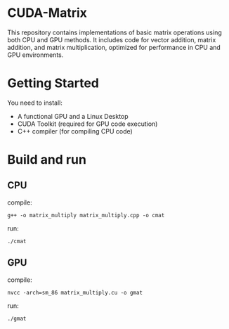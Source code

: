 # CUDA-Matrix
This repository contains implementations of basic matrix operations using both CPU and GPU methods. It includes code for vector addition, matrix addition, and matrix multiplication, optimized for performance in CPU and GPU environments. 

# Getting Started
You need to install: 
- A functional GPU and a Linux Desktop
- CUDA Toolkit (required for GPU code execution)
- C++ compiler (for compiling CPU code)

# Build and run
## CPU
compile:
```
g++ -o matrix_multiply matrix_multiply.cpp -o cmat
```
run:
```
./cmat
```

## GPU
compile:
```
nvcc -arch=sm_86 matrix_multiply.cu -o gmat
```
run:
```
./gmat
```



